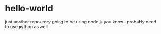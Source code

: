 # hello-world
just another repository
going to be using node.js you know
I probably need to use python as well
